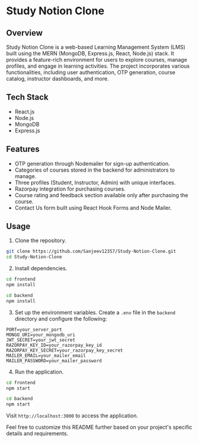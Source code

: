 # Study Notion Clone

## Overview

Study Notion Clone is a web-based Learning Management System (LMS) built using the MERN (MongoDB, Express.js, React, Node.js) stack. It provides a feature-rich environment for users to explore courses, manage profiles, and engage in learning activities. The project incorporates various functionalities, including user authentication, OTP generation, course catalog, instructor dashboards, and more.


## Tech Stack

- React.js
- Node.js
- MongoDB
- Express.js

## Features

- OTP generation through Nodemailer for sign-up authentication.
- Categories of courses stored in the backend for administrators to manage.
- Three profiles (Student, Instructor, Admin) with unique interfaces.
- Razorpay integration for purchasing courses.
- Course rating and feedback section available only after purchasing the course.
- Contact Us form built using React Hook Forms and Node Mailer.

## Usage

1. Clone the repository.

```bash
git clone https://github.com/Sanjeev12357/Study-Notion-Clone.git
cd Study-Notion-Clone
```

2. Install dependencies.

```bash
cd frontend
npm install

cd backend
npm install
```

3. Set up the environment variables. Create a `.env` file in the `backend` directory and configure the following:

```env
PORT=your_server_port
MONGO_URI=your_mongodb_uri
JWT_SECRET=your_jwt_secret
RAZORPAY_KEY_ID=your_razorpay_key_id
RAZORPAY_KEY_SECRET=your_razorpay_key_secret
MAILER_EMAIL=your_mailer_email
MAILER_PASSWORD=your_mailer_password
```

4. Run the application.

```bash
cd frontend
npm start

cd backend
npm start
```

Visit `http://localhost:3000` to access the application.

Feel free to customize this README further based on your project's specific details and requirements.
